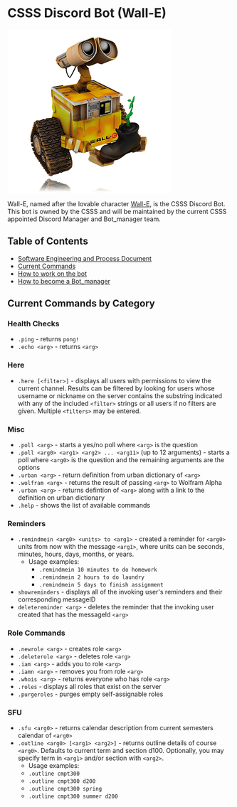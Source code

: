 # CSSS Discord Bot (Wall-E)  

![The One and Only, Lovable Wall-E](wall_e_pic.jpg)

Wall-E, named after the lovable character [Wall-E](https://en.wikipedia.org/wiki/WALL-E), is the CSSS Discord Bot. This bot is owned by the CSSS and will be maintained by the current CSSS appointed Discord Manager and Bot_manager team.


## Table of Contents
- [Software Engineering and Process Document](documentation/Software%20Engineering%20and%20Process%20Document)
- [Current Commands](#current-commands)  
- [How to work on the bot](documentation/Working_on_the_Bot.md)  
- [How to become a Bot_manager](documentation/Being_a_Bot_manager.md)

## Current Commands by Category

### Health Checks
  * `.ping` - returns `pong!`
  * `.echo <arg>` - returns `<arg>`
### Here
  * `.here [<filter>]` - displays all users with permissions to view the current channel. Results can be filtered by looking for users whose username or nickname on the server contains the substring indicated with any of the included `<filter>` strings or all users if no filters are given. Multiple `<filters>` may be entered.
### Misc
  * `.poll <arg>` - starts a yes/no poll where `<arg>` is the question
  * `.poll <arg0> <arg1> <arg2> ... <arg11>` (up to 12 arguments) - starts a poll where `<arg0>` is the question and the remaining arguments are the options
  * `.urban <arg>` - return definition from urban dictionary of `<arg>`
  * `.wolfram <arg>` - returns the result of passing `<arg>` to Wolfram Alpha
  * `.urban <arg>` - returns defintion of `<arg>` along with a link to the definition on urban dictionary
  * `.help` - shows the list of available commands
### Reminders
  * `.remindmein <arg0> <units> to <arg1>` - created a reminder for `<arg0>` units from now with the message `<arg1>`, where units can be seconds, minutes, hours, days, months, or years.
    * Usage examples:
        * `.remindmein 10 minutes to do homework`
        * `.remindmein 2 hours to do laundry`
        * `.remindmein 5 days to finish assignment`
  * `showreminders` - displays all of the invoking user's reminders and their corresponding messageID
  * `deletereminder <arg>` - deletes the reminder that the invoking user created that has the messageId `<arg>`
### Role Commands
  * `.newrole <arg>` - creates role `<arg>`
  * `.deleterole <arg>` - deletes role `<arg>`
  * `.iam <arg>` - adds you to role `<arg>`
  * `.iamn <arg>` - removes you from role `<arg>`
  * `.whois <arg>` - returns everyone who has role `<arg>`
  * `.roles` - displays all roles that exist on the server
  * `.purgeroles` - purges empty self-assignable roles

### SFU
  * `.sfu <arg0>` - returns calendar description from current semesters calendar of `<arg0>`
  * `.outline <arg0> [<arg1> <arg2>]` - returns outline details of course `<arg0>`. Defaults to current term and section d100. Optionally, you may specify term in `<arg1>` and/or section with `<arg2>`. 
    * Usage examples:
    * `.outline cmpt300`
    * `.outline cmpt300 d200`
    * `.outline cmpt300 spring`
    * `.outline cmpt300 summer d200`





